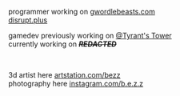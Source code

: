 programmer working on 
<a href="https://gwordlebeasts.com">gwordlebeasts.com</a> <br>
<a href="https://disrupt.plus">disrupt.plus</a>

gamedev
previously working on <a href="https://twitter.com/tyrantstower">@Tyrant's Tower</a> <br>
currently working on ~~***REDACTED***~~

<br>

3d artist here <a href="https://artstation.com/bezz">artstation.com/bezz</a> <br>
photography here <a href="https://instagram.com/b.e.z.z">instagram.com/b.e.z.z</a> <br>
